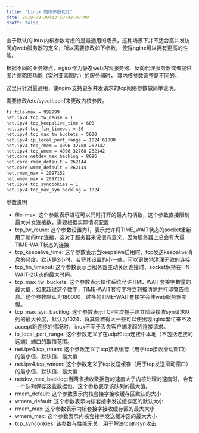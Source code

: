```yaml
---
title: "Linux 内核参数优化"
date: 2019-09-30T13:50:42+08:00
draft: false
---
```


由于默认的linux内核参数考虑的是最通用的场景，这种场景下并不适合高并发访问的web服务器的定义，所以需要修改如下参数，
使得nginx可以拥有更高的性能。

根据不同的业务特点，nginx作为静态web内容服务器、反向代理服务器或者提供图片缩略图功能（实时亚索图片）的服务器时，
其内核参数调整是不同的。

这里只针对最通用，使nginx支持更多并发请求的tcp网络参数做简单说明。

需要修改/etc/sysctl.conf来更改内核参数。
```bash
fs.file-max = 999999
net.ipv4.tcp_tw_reuse = 1
net.ipv4.tcp_keepalive_time = 600
net.ipv4.tcp_fin_timeout = 30
net.ipv4.tcp_max_tw_buckets = 5000
net.ipv4.ip_local_port_range = 1024 61000
net.ipv4.tcp_rmem = 4096 32768 262142
net.ipv4.tcp_wmem = 4096 32768 262142
net.core.netdev_max_backlog = 8096
net.core.rmem_default = 262144
net.core.wmem_default = 262144
net.rmem_max = 2097152
net.wmem_max = 2097152
net.ipv4.tcp_syncookies = 1
net.ipv4.tcp_max_syn.backlog = 1024

```
参数说明

- file-max: 这个参数表示进程可以同时打开的最大句柄数，这个参数直接限制最大并发连接数，需要根据实际情况配置
- tcp_tw_reuse: 这个参数设置为1，表示允许将TIME_WAIT状态的socket重新用于新的tcp连接，这对于服务器来说很有意义，因为服务器上总会有大量TIME-WAIT状态的连接
- tcp_keepalive_time: 这个参数表示当keepalive启用时，tcp发送keepalive消息的频度。默认是2小时，若将其设置的小一些，可以更快地清理无效的连接
- tcp_fin_timeout: 这个参数表示当服务器主动关闭连接时，socket保持在FIN-WAIT-2状态的最大时间。
- tcp_max_tw_buckets: 这个参数表示操作系统允许TIME-WAIT套接字数量的最大值，如果超过这个数字，TIME-WAIT套接字将立刻被清除并打印警告信息。这个参数默认为180000，过多的TIME-WAIT套接字会使web服务器变慢。
- tcp_max_syn_backlog: 这个参数表示TCP三次握手建立阶段接收syn请求队列的最大长度，默认为1024，将其设置得大一些可以使出现nginx繁忙来不及accept新连接的情况时，linux不至于丢失客户端发起的连接请求。
- ip_local_port_range: 这个参数定义了在udp和tcp连接中本地（不包括连接的远端）端口的取值范围。
- net.ipv4.tcp_rmem: 这个参数定义了tcp接收缓存（用于tcp接收滑动窗口）的最小值、默认值、最大值
- net.ipv4.tcp_wmem: 这个参数定义了tcp发送缓存（用于tcp发送滑动窗口）的最小值、默认值、最大值
- netdev_max_backlog:当网卡接收数据包的速度大于内核处理的速度时，会有一个队列保存这些数据包。这个参数表示该队列的最大值。
- rmem_default: 这个参数表示内核套接字接收缓存区默认的大小
- wmem_default: 这个参数表示内核套接字发送缓存区的默认大小
- rmem_max: 这个参数表示内核套接字接收缓存区的最大大小
- wmem_max: 这个参数表示内核套接字发送缓冲区的最大大小
- tcp_syncookies: 该参数与性能无关，用于解决tcp的syn攻击




